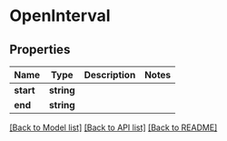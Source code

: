 # OpenInterval

## Properties
Name | Type | Description | Notes
------------ | ------------- | ------------- | -------------
**start** | **string** |  | 
**end** | **string** |  | 

[[Back to Model list]](../README.md#documentation-for-models) [[Back to API list]](../README.md#documentation-for-api-endpoints) [[Back to README]](../README.md)


